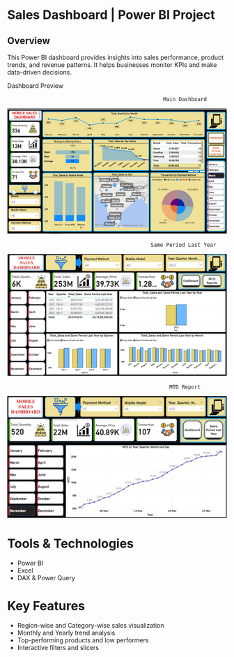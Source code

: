 #  Sales Dashboard | Power BI Project

##  Overview
This Power BI dashboard provides insights into sales performance, product trends, and revenue patterns. It helps businesses monitor KPIs and make data-driven decisions.

 Dashboard Preview
 
                                                      Main Dashboard
![Dashboard Screenshot](https://github.com/Junaid30121997/Dashboard-Project/blob/main/Screenshot%202025-07-17%20155846.png)

                                                  Same Period Last Year
![Dashboard Screenshot](https://github.com/Junaid30121997/Dashboard-Project/blob/main/Screenshot%202025-07-17%20155708.png)

                                                        MTD Report
![Dashboard Screenshot](https://github.com/Junaid30121997/Dashboard-Project/blob/main/Screenshot%202025-07-17%20155806.png)



 # Tools & Technologies
- Power BI
- Excel
- DAX & Power Query

 # Key Features
- Region-wise and Category-wise sales visualization
- Monthly and Yearly trend analysis
- Top-performing products and low performers
- Interactive filters and slicers




